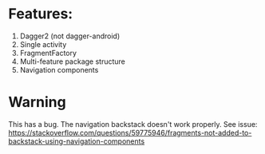 # Features:
1. Dagger2 (not dagger-android)
2. Single activity
3. FragmentFactory
4. Multi-feature package structure
5. Navigation components

# Warning
This has a bug. The navigation backstack doesn't work properly. See issue: https://stackoverflow.com/questions/59775946/fragments-not-added-to-backstack-using-navigation-components
